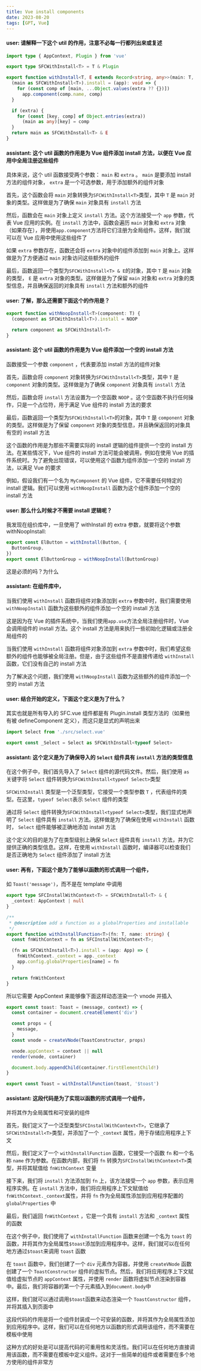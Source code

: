 ```yaml
---
title: Vue install components
date: 2023-08-20
tags: [GPT, Vue]
---
```


#### user: 请解释一下这个 util 的作用，注意不必每一行都列出来或复述

```ts
import type { AppContext, Plugin } from 'vue'

export type SFCWithInstall<T> = T & Plugin

export function withInstall<T, E extends Record<string, any>>(main: T, extra?: E) {
  (main as SFCWithInstall<T>).install = (app): void => {
    for (const comp of [main, ...Object.values(extra ?? {})])
      app.component(comp.name, comp)
  }

  if (extra) {
    for (const [key, comp] of Object.entries(extra))
      (main as any)[key] = comp
  }
  return main as SFCWithInstall<T> & E
}
```

#### assistant: 这个 util 函数的作用是为 Vue 组件添加 install 方法，以便在 Vue 应用中全局注册这些组件

具体来说，这个 util 函数接受两个参数： `main` 和 `extra` 。 `main` 是要添加 install 方法的组件对象， `extra` 是一个可选参数，用于添加额外的组件对象

首先，这个函数会将 `main` 对象转换为`SFCWithInstall<T>`类型，其中 `T` 是 `main` 对象的类型。这样做是为了确保 `main` 对象具有 `install` 方法

然后，函数会在 `main` 对象上定义 `install` 方法。这个方法接受一个 `app` 参数，代表 Vue 应用的实例。在 `install` 方法中，函数会遍历 `main` 对象和 `extra` 对象（如果存在），并使用`app.component`方法将它们注册为全局组件。这样，我们就可以在 Vue 应用中使用这些组件了

如果 `extra` 参数存在，函数还会将 `extra` 对象中的组件添加到 `main` 对象上。这样做是为了方便通过 `main` 对象访问这些额外的组件

最后，函数返回一个类型为`SFCWithInstall<T> & E`的对象，其中 `T` 是 `main` 对象的类型， `E` 是 `extra` 对象的类型。这样做是为了保留 `main` 对象和 `extra` 对象的类型信息，并且确保返回的对象具有 `install` 方法和额外的组件

#### user: 了解，那么还需要下面这个的作用是？

```ts
export function withNoopInstall<T>(component: T) {
  (component as SFCWithInstall<T>).install = NOOP

  return component as SFCWithInstall<T>
}
```

#### assistant: 这个 util 函数的作用是为 Vue 组件添加一个空的 install 方法

函数接受一个参数 `component` ，代表要添加 install 方法的组件对象

首先，函数会将 `component` 对象转换为`SFCWithInstall<T>`类型，其中 `T` 是 `component` 对象的类型。这样做是为了确保 `component` 对象具有 `install` 方法

然后，函数会将 `install` 方法设置为一个空函数 `NOOP` 。这个空函数不执行任何操作，只是一个占位符，用于满足 Vue 组件的 install 方法的要求

最后，函数返回一个类型为`SFCWithInstall<T>`的对象，其中 `T` 是 `component` 对象的类型。这样做是为了保留 `component` 对象的类型信息，并且确保返回的对象具有空的 install 方法

这个函数的作用是为那些不需要实际的 install 逻辑的组件提供一个空的 install 方法。在某些情况下，Vue 组件的 install 方法可能会被调用，例如在使用 Vue 的插件系统时。为了避免出现错误，可以使用这个函数为组件添加一个空的 install 方法，以满足 Vue 的要求

例如，假设我们有一个名为 `MyComponent` 的 Vue 组件，它不需要任何特定的 install 逻辑。我们可以使用 `withNoopInstall` 函数为这个组件添加一个空的 install 方法

#### user: 那么什么时候才不需要 install 逻辑呢？

我发现在组价库中，一旦使用了 withInstall 的 extra 参数，就要将这个参数 withNoopInstall:

```ts
export const ElButton = withInstall(Button, {
  ButtonGroup,
})
export const ElButtonGroup = withNoopInstall(ButtonGroup)
```

这是必须的吗？为什么

#### assistant: 在组件库中，

当我们使用 `withInstall` 函数将组件对象添加到 `extra` 参数中时，我们需要使用 `withNoopInstall` 函数为这些额外的组件添加一个空的 install 方法

这是因为在 Vue 的插件系统中，当我们使用`app.use`方法全局注册组件时，Vue 会调用组件的 install 方法。这个 install 方法是用来执行一些初始化逻辑或注册全局组件的

当我们使用 `withInstall` 函数将组件对象添加到 `extra` 参数中时，我们希望这些额外的组件也能够被全局注册。但是，由于这些组件不是直接传递给 `withInstall` 函数，它们没有自己的 install 方法

为了解决这个问题，我们使用 `withNoopInstall` 函数为这些额外的组件添加一个空的 install 方法

#### user: 结合开始的定义，下面这个定义是为了什么？

其实也就是所有导入的 SFC.vue 组件都是有 Plugin.install 类型方法的（如果他有被 defineComponent 定义），而这只是显式的声明出来

```ts
import Select from './src/select.vue'

export const _Select = Select as SFCWithInstall<typeof Select>
```

#### assistant: 这个定义是为了确保导入的 `Select` 组件具有 `install` 方法的类型信息

在这个例子中，我们首先导入了 `Select` 组件的源代码文件。然后，我们使用 `as` 关键字将 `Select` 组件转换为`SFCWithInstall<typeof Select>`类型

`SFCWithInstall` 类型是一个泛型类型，它接受一个类型参数 `T` ，代表组件的类型。在这里，`typeof Select`表示 `Select` 组件的类型

通过将 `Select` 组件转换为`SFCWithInstall<typeof Select>`类型，我们显式地声明了 `Select` 组件具有 `install` 方法。这样做是为了确保在使用 `withInstall` 函数时， `Select` 组件能够被正确地添加 install 方法

这个定义的目的是为了在类型级别上确保 `Select` 组件具有 `install` 方法，并为它提供正确的类型信息。这样，在使用 `withInstall` 函数时，编译器可以检查我们是否正确地为 `Select` 组件添加了 install 方法

#### user: 再有，下面这个是为了能够以函数的形式调用一个组件，

如 `Toast('message')`，而不是在 template 中调用

```ts
export type SFCInstallWithContext<T> = SFCWithInstall<T> & {
  _context: AppContext | null
}

/**
 * @description add a function as a globalProperties and installable
 */
export function withInstallFunction<T>(fn: T, name: string) {
  const fnWithContext = fn as SFCInstallWithContext<T>;

  (fn as SFCWithInstall<T>).install = (app: App) => {
    fnWithContext._context = app._context
    app.config.globalProperties[name] = fn
  }

  return fnWithContext
}
```

所以它需要 AppContext 来能够像下面这样动态渲染一个 vnode 并插入

```ts
export const toast: Toast = (message, context) => {
  const container = document.createElement('div')

  const props = {
    message,
  }
  const vnode = createVNode(ToastConstructor, props)

  vnode.appContext = context || null
  render(vnode, container)

  document.body.appendChild(container.firstElementChild!)
}

export const Toast = withInstallFunction(toast, '$toast')
```

#### assistant: 这段代码是为了实现以函数的形式调用一个组件，

并将其作为全局属性和可安装的组件

首先，我们定义了一个泛型类型`SFCInstallWithContext<T>`，它继承了`SFCWithInstall<T>`类型，并添加了一个 `_context` 属性，用于存储应用程序上下文

然后，我们定义了一个 `withInstallFunction` 函数，它接受一个函数 `fn` 和一个名称 `name` 作为参数。在函数内部，我们将 `fn` 转换为`SFCInstallWithContext<T>`类型，并将其赋值给 `fnWithContext` 变量

接下来，我们将 `install` 方法添加到 `fn` 上，该方法接受一个 `app` 参数，表示应用程序实例。在 `install` 方法中，我们将应用程序上下文赋值给`fnWithContext._context`属性，并将 `fn` 作为全局属性添加到应用程序配置的 `globalProperties` 中

最后，我们返回 `fnWithContext` ，它是一个具有 `install` 方法和 `_context` 属性的函数

在这个例子中，我们使用了 `withInstallFunction` 函数来创建一个名为 `toast` 的函数，并将其作为全局属性`$toast`添加到应用程序中。这样，我们就可以在任何地方通过`$toast`来调用 `toast` 函数

在 `toast` 函数中，我们创建了一个 `div` 元素作为容器，并使用 `createVNode` 函数创建了一个 `ToastConstructor` 组件的虚拟节点。然后，我们将应用程序上下文赋值给虚拟节点的 `appContext` 属性，并使用 `render` 函数将虚拟节点渲染到容器中。最后，我们将容器的第一个子元素插入到`document.body`中

这样，我们就可以通过调用`$toast`函数来动态渲染一个 `ToastConstructor` 组件，并将其插入到页面中

这段代码的作用是将一个组件封装成一个可安装的函数，并将其作为全局属性添加到应用程序中。这样，我们可以在任何地方以函数的形式调用该组件，而不需要在模板中使用

这种方式的好处是可以提高代码的可重用性和灵活性。我们可以在任何地方直接调用该函数，而不需要在模板中定义组件。这对于一些简单的组件或者需要在多个地方使用的组件非常方
